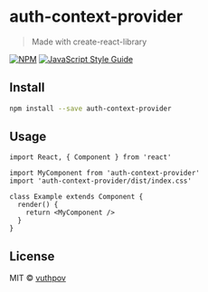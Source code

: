 # auth-context-provider

> Made with create-react-library

[![NPM](https://img.shields.io/npm/v/auth-context-provider.svg)](https://www.npmjs.com/package/auth-context-provider) [![JavaScript Style Guide](https://img.shields.io/badge/code_style-standard-brightgreen.svg)](https://standardjs.com)

## Install

```bash
npm install --save auth-context-provider
```

## Usage

```tsx
import React, { Component } from 'react'

import MyComponent from 'auth-context-provider'
import 'auth-context-provider/dist/index.css'

class Example extends Component {
  render() {
    return <MyComponent />
  }
}
```

## License

MIT © [vuthpov](https://github.com/vuthpov)
